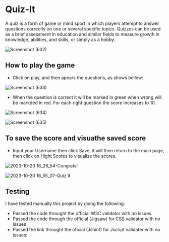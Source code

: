 # Quiz-It

A quiz is a form of game or mind sport in which players attempt to answer questions correctly on one or several specific topics. Quizzes can be used as a brief assessment in education and similar fields to measure growth in knowledge, abilities, and skills, or simply as a hobby.

![Screenshot (632)](https://github.com/RodriguesIsrael/Quiz-It/assets/122437243/08acd145-64d0-4afb-90f6-cd5cef1c7f2a)

## How to play the game
 * Click on play, and then apears the questions, as shows bellow:


![Screenshot (633)](https://github.com/RodriguesIsrael/Quiz-It/assets/122437243/233d6dd4-612b-4324-8869-ad7d6c8d19fa)

 * When the question is correct it will be marked in green when wrong will be markded in red. For each right question the score increases to 10.

![Screenshot (634)](https://github.com/RodriguesIsrael/Quiz-It/assets/122437243/c808fd19-9094-41dc-b966-cfc3dff2775d)

![Screenshot (635)](https://github.com/RodriguesIsrael/Quiz-It/assets/122437243/637c4d00-68d3-493e-9462-b710c16b7e06)

## To save the score and visuathe saved score
 * Input your Username then click Save, it will then return to the main page, then click on Hight Scores to visualize 
   the scores.
   
![2023-10-20 16_26_54-Congrats!](https://github.com/RodriguesIsrael/Quiz-It/assets/122437243/453eb257-7a60-41df-98de-be6c56601bb0)


![2023-10-20 16_55_07-Quiz It](https://github.com/RodriguesIsrael/Quiz-It/assets/122437243/bdf081d4-a6b6-41e3-8e80-20f5a80bb5cc)

## Testing
I have tested manually this project by doing the following:
 
  * Passed the code throught the official W3C validator with no issues.
  * Passed the code through the official (Jigsaw) for CSS validator with no issues 
  * Passed the link throught the oficial (Jshint) for Jscript validater with no issues:

